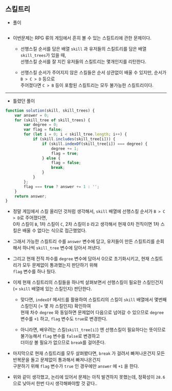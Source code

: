 ## 스킬트리    
- 풀이    

```javascript    

```   

- 이번문제는 RPG 류의 게임에서 흔히 볼 수 있는 스킬트리에 관한 문제이다.    
  
  - 선행스킬 순서를 담은 배열 `skill` 과 유저들의 스킬트리를 담은 배열 `skill_trees`가 있을 때,   
    선행스킬 순서를 잘 지킨 유저들의 스킬트리는 몇개인지를 리턴한다.    
  
  - 선행스킬 순서가 주어지지 않은 스킬들은 순서 상관없이 배울 수 있지만, 순서가 `B > C > D` 등으로   
    주어졌다면 `C > B` 등이 포함된 스킬트리는 모두 불가능한 스킬트리이다.    


<hr>    

- 틀렸던 풀이   

```javascript   
function solution(skill, skill_trees) {
    var answer = 0;
    for (skill_tree of skill_trees) {
        var degree = 0;
        var flag = false;
        for (let i = 0; i < skill_tree.length; i++) {
            if (skill.includes(skill_tree[i])) {
                if (skill.indexOf(skill_tree[i]) === degree) {
                    degree += 1;
                    flag = true;
                } else {
                    flag = false;
                    break;
                }
            }
        };
        flag === true ? answer += 1 : ''; 
    }
    return answer;
}
```      

- 정말 게임에서 스킬 올리던 것처럼 생각해서, `skill` 배열에 선행스킬 순서가 `B > C > D`로 주어졌다면,    
  0차 스킬이 `B`, 1차 스킬이 `C`, 2차 스킬이 `D` 라고 생각해서 현재 0차 전직이면 1차 스킬은 배울 수 없다는 식으로 접근했었다.     
  
- 그래서 가능한 스킬트리 수를 `answer` 변수에 담고, 유저들이 만든 스킬트리를 순회해서 하나씩 `skill_tree` 변수에 담아서 꺼낸다.    

- 그리고 현재 전직 차수를 `degree` 변수에 담아서 0으로 초기화시키고, 현재 스킬트리가 모두 문제없이 통과했는지 판단하기 위해    
  `flag` 변수를 하나 뒀다.    
  
- 이제 현재 스킬트리의 스킬들을 하나씩 살펴보면서 선행스킬이 필요한 스킬인건지 (= `skill` 배열에 있는 스킬인지) 판단한다.   
   
  - 맞다면, `indexOf` 메서드를 활용하여 스킬트리의 스킬이 `skill` 배열에서 몇번째 스킬인지 (= 몇 차 스킬인지) 확인하여   
    현재 차수 `degree` 와 동일하면 문제없어 다음으로 넘어갈 수 있으므로 `degree` 변수를 `+1` 하고, `flag` 변수도 `true`로 변경한다.    
    
  - 아니라면, 배우려는 스킬(`skill_tree[i]`) 엔 선행스킬이 필요하다는 뜻이므로 불가능해서 `flag` 변수를 `false`로 변경하고    
    더이상 볼 필요가 없으므로 `break`를 걸어준다.    
    
- 마지막으로 현재 스킬트리를 모두 살펴봤다면, `break` 가 걸려서 빠져나온건지 모든 반복문을 돌고 문제없이 통과해서 빠져나온건지    
  구분하기 위해 `flag` 변수가 `true` 인 경우에만 `answer` 에 `+1` 을 한다.    
  
- 위와 같이 생각했고, 논리에 있어서 문제는 아직 발견하지 못했는데, 정확성이 `28.6` 으로 낮아서 한번 다시 생각해봐야할 것 같다..
